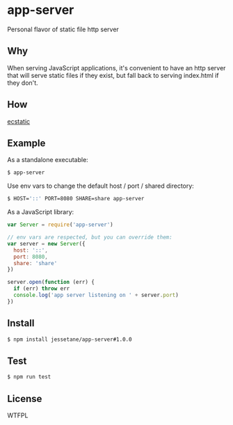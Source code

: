 # app-server
Personal flavor of static file http server

## Why
When serving JavaScript applications, it's convenient to have an http server that will serve static files if they exist, but fall back to serving index.html if they don't.

## How
[ecstatic](https://github.com/jfhbrook/node-ecstatic)

## Example
As a standalone executable:
```bash
$ app-server
```

Use env vars to change the default host / port / shared directory:
```bash
$ HOST='::' PORT=8080 SHARE=share app-server
```

As a JavaScript library:
```javascript
var Server = require('app-server')

// env vars are respected, but you can override them:
var server = new Server({
  host: '::',
  port: 8080,
  share: 'share'
})

server.open(function (err) {
  if (err) throw err
  console.log('app server listening on ' + server.port)
})
```

## Install
```bash
$ npm install jessetane/app-server#1.0.0
```

## Test
```bash
$ npm run test
```

## License
WTFPL
